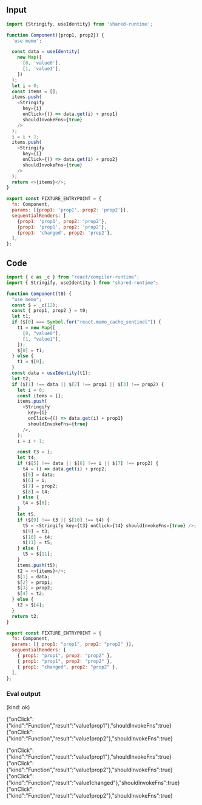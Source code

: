 
## Input

```javascript
import {Stringify, useIdentity} from 'shared-runtime';

function Component({prop1, prop2}) {
  'use memo';

  const data = useIdentity(
    new Map([
      [0, 'value0'],
      [1, 'value1'],
    ])
  );
  let i = 0;
  const items = [];
  items.push(
    <Stringify
      key={i}
      onClick={() => data.get(i) + prop1}
      shouldInvokeFns={true}
    />
  );
  i = i + 1;
  items.push(
    <Stringify
      key={i}
      onClick={() => data.get(i) + prop2}
      shouldInvokeFns={true}
    />
  );
  return <>{items}</>;
}

export const FIXTURE_ENTRYPOINT = {
  fn: Component,
  params: [{prop1: 'prop1', prop2: 'prop2'}],
  sequentialRenders: [
    {prop1: 'prop1', prop2: 'prop2'},
    {prop1: 'prop1', prop2: 'prop2'},
    {prop1: 'changed', prop2: 'prop2'},
  ],
};

```

## Code

```javascript
import { c as _c } from "react/compiler-runtime";
import { Stringify, useIdentity } from "shared-runtime";

function Component(t0) {
  "use memo";
  const $ = _c(12);
  const { prop1, prop2 } = t0;
  let t1;
  if ($[0] === Symbol.for("react.memo_cache_sentinel")) {
    t1 = new Map([
      [0, "value0"],
      [1, "value1"],
    ]);
    $[0] = t1;
  } else {
    t1 = $[0];
  }
  const data = useIdentity(t1);
  let t2;
  if ($[1] !== data || $[2] !== prop1 || $[3] !== prop2) {
    let i = 0;
    const items = [];
    items.push(
      <Stringify
        key={i}
        onClick={() => data.get(i) + prop1}
        shouldInvokeFns={true}
      />,
    );
    i = i + 1;

    const t3 = i;
    let t4;
    if ($[5] !== data || $[6] !== i || $[7] !== prop2) {
      t4 = () => data.get(i) + prop2;
      $[5] = data;
      $[6] = i;
      $[7] = prop2;
      $[8] = t4;
    } else {
      t4 = $[8];
    }
    let t5;
    if ($[9] !== t3 || $[10] !== t4) {
      t5 = <Stringify key={t3} onClick={t4} shouldInvokeFns={true} />;
      $[9] = t3;
      $[10] = t4;
      $[11] = t5;
    } else {
      t5 = $[11];
    }
    items.push(t5);
    t2 = <>{items}</>;
    $[1] = data;
    $[2] = prop1;
    $[3] = prop2;
    $[4] = t2;
  } else {
    t2 = $[4];
  }
  return t2;
}

export const FIXTURE_ENTRYPOINT = {
  fn: Component,
  params: [{ prop1: "prop1", prop2: "prop2" }],
  sequentialRenders: [
    { prop1: "prop1", prop2: "prop2" },
    { prop1: "prop1", prop2: "prop2" },
    { prop1: "changed", prop2: "prop2" },
  ],
};

```
      
### Eval output
(kind: ok) <div>{"onClick":{"kind":"Function","result":"value1prop1"},"shouldInvokeFns":true}</div><div>{"onClick":{"kind":"Function","result":"value1prop2"},"shouldInvokeFns":true}</div>
<div>{"onClick":{"kind":"Function","result":"value1prop1"},"shouldInvokeFns":true}</div><div>{"onClick":{"kind":"Function","result":"value1prop2"},"shouldInvokeFns":true}</div>
<div>{"onClick":{"kind":"Function","result":"value1changed"},"shouldInvokeFns":true}</div><div>{"onClick":{"kind":"Function","result":"value1prop2"},"shouldInvokeFns":true}</div>